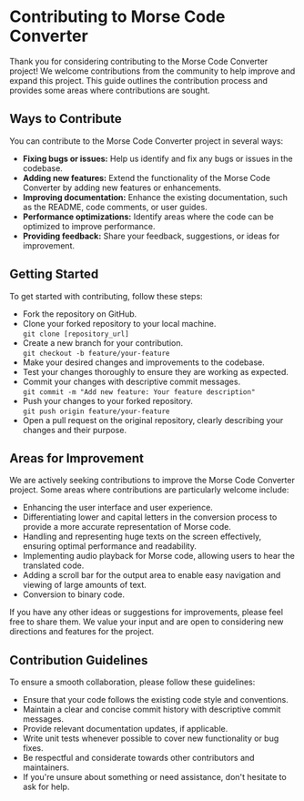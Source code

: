# Contributing to Morse Code Converter
Thank you for considering contributing to the Morse Code Converter project! We welcome contributions from the community to help improve and expand this project. 
This guide outlines the contribution process and provides some areas where contributions are sought.
## Ways to Contribute
You can contribute to the Morse Code Converter project in several ways:
- **Fixing bugs or issues:** Help us identify and fix any bugs or issues in the codebase.
- **Adding new features:** Extend the functionality of the Morse Code Converter by adding new features or enhancements.
- **Improving documentation:** Enhance the existing documentation, such as the README, code comments, or user guides.
- **Performance optimizations:** Identify areas where the code can be optimized to improve performance.
- **Providing feedback:** Share your feedback, suggestions, or ideas for improvement.
## Getting Started
To get started with contributing, follow these steps:
- Fork the repository on GitHub.
- Clone your forked repository to your local machine.<br>
```git clone [repository_url]```
- Create a new branch for your contribution.<br>
  ```git checkout -b feature/your-feature```
- Make your desired changes and improvements to the codebase.
- Test your changes thoroughly to ensure they are working as expected.
- Commit your changes with descriptive commit messages.<br>
  ```git commit -m "Add new feature: Your feature description"```
- Push your changes to your forked repository.<br>
```git push origin feature/your-feature```
- Open a pull request on the original repository, clearly describing your changes and their purpose.
## Areas for Improvement
We are actively seeking contributions to improve the Morse Code Converter project. 
Some areas where contributions are particularly welcome include:
- Enhancing the user interface and user experience.
- Differentiating lower and capital letters in the conversion process to provide a more accurate representation of Morse code.
- Handling and representing huge texts on the screen effectively, ensuring optimal performance and readability.
- Implementing audio playback for Morse code, allowing users to hear the translated code.
- Adding a scroll bar for the output area to enable easy navigation and viewing of large amounts of text.
- Conversion to binary code.

If you have any other ideas or suggestions for improvements, please feel free to share them. 
We value your input and are open to considering new directions and features for the project.
## Contribution Guidelines
To ensure a smooth collaboration, please follow these guidelines:
- Ensure that your code follows the existing code style and conventions.
- Maintain a clear and concise commit history with descriptive commit messages.
- Provide relevant documentation updates, if applicable.
- Write unit tests whenever possible to cover new functionality or bug fixes.
- Be respectful and considerate towards other contributors and maintainers.
- If you're unsure about something or need assistance, don't hesitate to ask for help.
